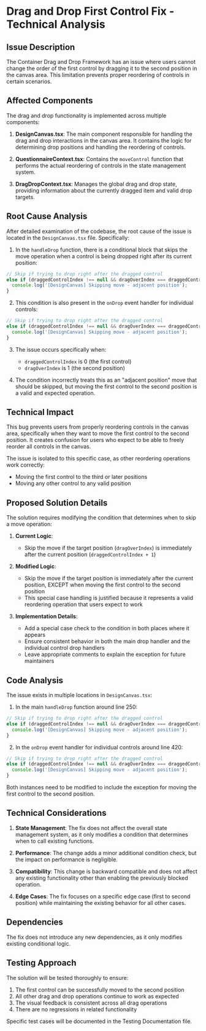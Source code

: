 # Drag and Drop First Control Fix - Technical Analysis

## Issue Description

The Container Drag and Drop Framework has an issue where users cannot change the order of the first control by dragging it to the second position in the canvas area. This limitation prevents proper reordering of controls in certain scenarios.

## Affected Components

The drag and drop functionality is implemented across multiple components:

1. **DesignCanvas.tsx**: The main component responsible for handling the drag and drop interactions in the canvas area. It contains the logic for determining drop positions and handling the reordering of controls.

2. **QuestionnaireContext.tsx**: Contains the `moveControl` function that performs the actual reordering of controls in the state management system.

3. **DragDropContext.tsx**: Manages the global drag and drop state, providing information about the currently dragged item and valid drop targets.

## Root Cause Analysis

After detailed examination of the codebase, the root cause of the issue is located in the `DesignCanvas.tsx` file. Specifically:

1. In the `handleDrop` function, there is a conditional block that skips the move operation when a control is being dropped right after its current position:

```typescript
// Skip if trying to drop right after the dragged control
else if (draggedControlIndex !== null && dragOverIndex === draggedControlIndex + 1) {
  console.log('[DesignCanvas] Skipping move - adjacent position');
}
```

2. This condition is also present in the `onDrop` event handler for individual controls:

```typescript
// Skip if trying to drop right after the dragged control
else if (draggedControlIndex !== null && dragOverIndex === draggedControlIndex + 1) {
  console.log('[DesignCanvas] Skipping move - adjacent position');
}
```

3. The issue occurs specifically when:
   - `draggedControlIndex` is 0 (the first control)
   - `dragOverIndex` is 1 (the second position)

4. The condition incorrectly treats this as an "adjacent position" move that should be skipped, but moving the first control to the second position is a valid and expected operation.

## Technical Impact

This bug prevents users from properly reordering controls in the canvas area, specifically when they want to move the first control to the second position. It creates confusion for users who expect to be able to freely reorder all controls in the canvas.

The issue is isolated to this specific case, as other reordering operations work correctly:
- Moving the first control to the third or later positions
- Moving any other control to any valid position

## Proposed Solution Details

The solution requires modifying the condition that determines when to skip a move operation:

1. **Current Logic**:
   - Skip the move if the target position (`dragOverIndex`) is immediately after the current position (`draggedControlIndex + 1`)

2. **Modified Logic**:
   - Skip the move if the target position is immediately after the current position, EXCEPT when moving the first control to the second position
   - This special case handling is justified because it represents a valid reordering operation that users expect to work

3. **Implementation Details**:
   - Add a special case check to the condition in both places where it appears
   - Ensure consistent behavior in both the main drop handler and the individual control drop handlers
   - Leave appropriate comments to explain the exception for future maintainers

## Code Analysis

The issue exists in multiple locations in `DesignCanvas.tsx`:

1. In the main `handleDrop` function around line 250:
```typescript
// Skip if trying to drop right after the dragged control
else if (draggedControlIndex !== null && dragOverIndex === draggedControlIndex + 1) {
  console.log('[DesignCanvas] Skipping move - adjacent position');
}
```

2. In the `onDrop` event handler for individual controls around line 420:
```typescript
// Skip if trying to drop right after the dragged control
else if (draggedControlIndex !== null && dragOverIndex === draggedControlIndex + 1) {
  console.log('[DesignCanvas] Skipping move - adjacent position');
}
```

Both instances need to be modified to include the exception for moving the first control to the second position.

## Technical Considerations

1. **State Management**: The fix does not affect the overall state management system, as it only modifies a condition that determines when to call existing functions.

2. **Performance**: The change adds a minor additional condition check, but the impact on performance is negligible.

3. **Compatibility**: This change is backward compatible and does not affect any existing functionality other than enabling the previously blocked operation.

4. **Edge Cases**: The fix focuses on a specific edge case (first to second position) while maintaining the existing behavior for all other cases.

## Dependencies

The fix does not introduce any new dependencies, as it only modifies existing conditional logic.

## Testing Approach

The solution will be tested thoroughly to ensure:

1. The first control can be successfully moved to the second position
2. All other drag and drop operations continue to work as expected
3. The visual feedback is consistent across all drag operations
4. There are no regressions in related functionality

Specific test cases will be documented in the Testing Documentation file.
